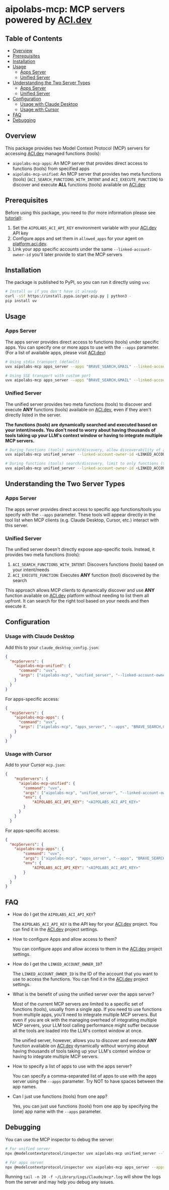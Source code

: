 # aipolabs-mcp: MCP servers powered by [ACI.dev](https://aci.dev)

## Table of Contents
- [Overview](#overview)
- [Prerequisites](#prerequisites)
- [Installation](#installation)
- [Usage](#usage)
  - [Apps Server](#apps-server)
  - [Unified Server](#unified-server)
- [Understanding the Two Server Types](#understanding-the-two-server-types)
  - [Apps Server](#apps-server-1)
  - [Unified Server](#unified-server-1)
- [Configuration](#configuration)
  - [Usage with Claude Desktop](#usage-with-claude-desktop)
  - [Usage with Cursor](#usage-with-cursor)
- [FAQ](#faq)
- [Debugging](#debugging)


## Overview

This package provides two Model Context Protocol (MCP) servers for accessing [ACI.dev](https://aci.dev) managed functions (tools):

- `aipolabs-mcp-apps`: An MCP server that provides direct access to functions (tools) from specified apps
- `aipolabs-mcp-unified`: An MCP server that provides two meta functions (tools) (`ACI_SEARCH_FUNCTIONS_WITH_INTENT` and `ACI_EXECUTE_FUNCTION`) to discover and execute **ALL** functions (tools) available on [ACI.dev](https://platform.aci.dev)

## Prerequisites

Before using this package, you need to (for more information please see [tutorial](https://aci.dev/docs)):

1. Set the `AIPOLABS_ACI_API_KEY` environment variable with your [ACI.dev](https://platform.aci.dev) API key
2. Configure apps and set them in `allowed_apps` for your agent on [platform.aci.dev](https://platform.aci.dev/project-settings).
3. Link your app specific accounts under the same `--linked-account-owner-id` you'll later provide to start the MCP servers

## Installation

The package is published to PyPI, so you can run it directly using `uvx`:

```bash
# Install uv if you don't have it already
curl -sSf https://install.pypa.io/get-pip.py | python3 -
pip install uv
```

## Usage

### Apps Server

The apps server provides direct access to functions (tools) under specific apps.
You can specify one or more apps to use with the `--apps` parameter. (For a list of available apps, please visit [ACI.dev](https://platform.aci.dev/apps))

```bash
# Using stdio transport (default)
uvx aipolabs-mcp apps_server --apps "BRAVE_SEARCH,GMAIL" --linked-account-owner-id <LINKED_ACCOUNT_OWNER_ID>

# Using SSE transport with custom port
uvx aipolabs-mcp apps_server --apps "BRAVE_SEARCH,GMAIL" --linked-account-owner-id <LINKED_ACCOUNT_OWNER_ID> --transport sse --port 8000
```

### Unified Server

The unified server provides two meta functions (tools) to discover and execute **ANY** functions (tools) available on [ACI.dev](https://aci.dev), even if they aren't directly listed in the server.

**The functions (tools) are dynamically searched and executed based on your intent/needs. You don't need to worry about having thousands of tools taking up your LLM's context window or having to integrate multiple MCP servers.**

```bash
# During functions (tools) search/discovery, allow discoverability of all functions (tools) available on ACI.dev
uvx aipolabs-mcp unified_server --linked-account-owner-id <LINKED_ACCOUNT_OWNER_ID>

# During functions (tools) search/discovery, limit to only functions (tools) accessible by the requesting agent (identified by AIPOLABS_ACI_API_KEY)
uvx aipolabs-mcp unified_server --linked-account-owner-id <LINKED_ACCOUNT_OWNER_ID> --allowed-apps-only
```

## Understanding the Two Server Types

### Apps Server
The apps server provides direct access to specific app functions/tools you specify with the `--apps` parameter. These tools will appear directly in the tool list when MCP clients (e.g. Claude Desktop, Cursor, etc.) interact with this server.

### Unified Server
The unified server doesn't directly expose app-specific tools. Instead, it provides two meta functions (tools):

1. `ACI_SEARCH_FUNCTIONS_WITH_INTENT`: Discovers functions (tools) based on your intent/needs
2. `ACI_EXECUTE_FUNCTION`: Executes **ANY** function (tool) discovered by the search

This approach allows MCP clients to dynamically discover and use **ANY** function available on [ACI.dev](https://platform.aci.dev) platform without needing to list them all upfront. It can search for the right tool based on your needs and then execute it.

## Configuration

### Usage with Claude Desktop

Add this to your `claude_desktop_config.json`:

```json
{
  "mcpServers": {
    "aipolabs-mcp-unified": {
      "command": "uvx",
      "args": ["aipolabs-mcp", "unified_server", "--linked-account-owner-id", "<LINKED_ACCOUNT_OWNER_ID>"]
    }
  }
}
```

For apps-specific access:

```json
{
  "mcpServers": {
    "aipolabs-mcp-apps": {
      "command": "uvx",
      "args": ["aipolabs-mcp", "apps_server", "--apps", "BRAVE_SEARCH,GMAIL", "--linked-account-owner-id", "<LINKED_ACCOUNT_OWNER_ID>"]
    }
  }
}
```

### Usage with Cursor

Add to your Cursor `mcp.json`:

```json
{
    "mcpServers": {
      "aipolabs-mcp-unified": {
        "command": "uvx",
        "args": ["aipolabs-mcp", "unified_server", "--linked-account-owner-id", "<LINKED_ACCOUNT_OWNER_ID>"],
        "env": {
            "AIPOLABS_ACI_API_KEY": "<AIPOLABS_ACI_API_KEY>"
        }
      }
    }
  }
```

For apps-specific access:

```json
{
  "mcpServers": {
    "aipolabs-mcp-apps": {
        "command": "uvx",
        "args": ["aipolabs-mcp", "apps_server", "--apps", "BRAVE_SEARCH,GMAIL", "--linked-account-owner-id", "<LINKED_ACCOUNT_OWNER_ID>"],
        "env": {
            "AIPOLABS_ACI_API_KEY": "<AIPOLABS_ACI_API_KEY>"
        }
    }
  }
}
```

## FAQ

- How do I get the `AIPOLABS_ACI_API_KEY`?

    The `AIPOLABS_ACI_API_KEY` is the API key for your [ACI.dev](https://platform.aci.dev) project. You can find it in the [ACI.dev](https://platform.aci.dev/project-settings) project settings.

- How to configure Apps and allow access to them?

    You can configure apps and allow access to them in the [ACI.dev](https://platform.aci.dev/project-settings) project settings.

- How do I get the `LINKED_ACCOUNT_OWNER_ID`?

    The `LINKED_ACCOUNT_OWNER_ID` is the ID of the account that you want to use to access the functions. You can find it in the [ACI.dev](https://platform.aci.dev/project-settings) project settings.

- What is the benefit of using the unified server over the apps server?

    Most of the current MCP servers are limited to a specific set of functions (tools), usually from a single app. If you need to use functions from multiple apps, you'll need to integrate multiple MCP servers. But even if you are ok with the managing overhead of integrating multiple MCP servers, your LLM tool calling performance might suffer because all the tools are loaded into the LLM's context window at once.

    The unified server, however, allows you to discover and execute **ANY** function available on [ACI.dev](https://platform.aci.dev) dynamically without worrying about having thousands of tools taking up your LLM's context window or having to integrate multiple MCP servers. 

- How to specify a list of apps to use with the apps server?

    You can specify a comma-separated list of apps to use with the apps server using the `--apps` parameter. Try NOT to have spaces between the app names.

- Can I just use functions (tools) from one app?

    Yes, you can just use functions (tools) from one app by specifying the (one) app name with the `--apps` parameter.

## Debugging

You can use the MCP inspector to debug the server:

```bash
# For unified server
npx @modelcontextprotocol/inspector uvx aipolabs-mcp unified_server --linked-account-owner-id <LINKED_ACCOUNT_OWNER_ID>

# For apps server
npx @modelcontextprotocol/inspector uvx aipolabs-mcp apps_server --apps "BRAVE_SEARCH,GMAIL" --linked-account-owner-id <LINKED_ACCOUNT_OWNER_ID>
```

Running `tail -n 20 -f ~/Library/Logs/Claude/mcp*.log` will show the logs from the server and may help you debug any issues.
